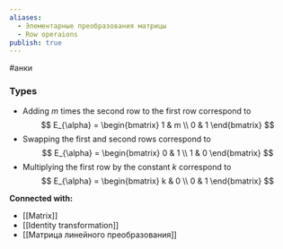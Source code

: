 ```yaml
---
aliases:
  - Элементарные преобразования матрицы
  - Row operaions
publish: true
---
```

#анки


### Types
- Adding $m$ times the second row to the first row correspond to
$$
E_{\alpha} = \begin{bmatrix} 1 & m \\ 0 & 1 \end{bmatrix}
$$
- Swapping the first and second rows correspond to
$$
E_{\alpha} = \begin{bmatrix} 0 & 1 \\ 1 & 0 \end{bmatrix}
$$
- Multiplying the first row by the constant $k$ correspond to
$$
E_{\alpha} = \begin{bmatrix} k & 0 \\ 0 & 1 \end{bmatrix}
$$









**Connected with:**
- [[Matrix]]
- [[Identity transformation]]
- [[Матрица линейного преобразования]]

